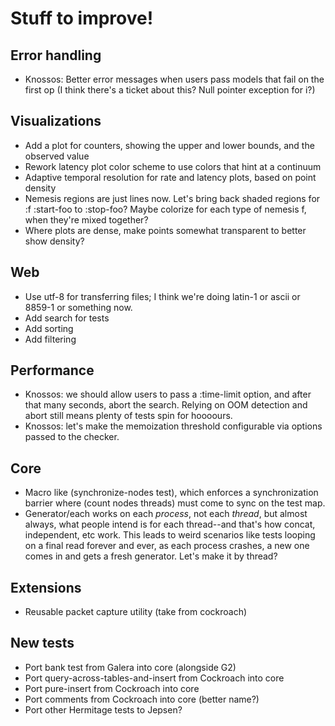 # Stuff to improve!

## Error handling

- Knossos: Better error messages when users pass models that fail on the
  first op (I think there's a ticket about this? Null pointer exception for i?)

## Visualizations

- Add a plot for counters, showing the upper and lower bounds, and the observed
  value
- Rework latency plot color scheme to use colors that hint at a continuum
- Adaptive temporal resolution for rate and latency plots, based on point
  density
- Nemesis regions are just lines now. Let's bring back shaded regions for :f
  :start-foo to :stop-foo? Maybe colorize for each type of nemesis f, when
  they're mixed together?
- Where plots are dense, make points somewhat transparent to better show
  density?

## Web

- Use utf-8 for transferring files; I think we're doing latin-1 or ascii or
  8859-1 or something now.
- Add search for tests
- Add sorting
- Add filtering

## Performance

- Knossos: we should allow users to pass a :time-limit option, and after that
  many seconds, abort the search. Relying on OOM detection and abort still
  means plenty of tests spin for hoooours.
- Knossos: let's make the memoization threshold configurable via options passed
  to the checker.

## Core

- Macro like (synchronize-nodes test), which enforces a synchronization
  barrier where (count nodes threads) must come to sync on the test map.
- Generator/each works on each *process*, not each *thread*, but almost always,
  what people intend is for each thread--and that's how concat, independent,
  etc work. This leads to weird scenarios like tests looping on a final read
  forever and ever, as each process crashes, a new one comes in and gets a
  fresh generator. Let's make it by thread?

## Extensions

- Reusable packet capture utility (take from cockroach)

## New tests

- Port bank test from Galera into core (alongside G2)
- Port query-across-tables-and-insert from Cockroach into core
- Port pure-insert from Cockroach into core
- Port comments from Cockroach into core (better name?)
- Port other Hermitage tests to Jepsen?
